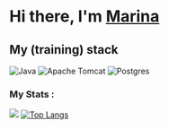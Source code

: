 # Hi there, I'm [Marina](https://t.me/lxque)
## My (training) stack
![Java](https://img.shields.io/badge/java-%23ED8B00.svg?style=for-the-badge&logo=openjdk&logoColor=white)
![Apache Tomcat](https://img.shields.io/badge/apache%20tomcat-%23F8DC75.svg?style=for-the-badge&logo=apache-tomcat&logoColor=black)
![Postgres](https://img.shields.io/badge/postgres-%23316192.svg?style=for-the-badge&logo=postgresql&logoColor=white)
### My Stats :
![]( https://raw.githubusercontent.com/username/github-stats/master/generated/overview.svg#gh-dark-mode-only)
[![Top Langs](https://github-readme-stats.vercel.app/api/top-langs/?username=labinochka&layout=compact&theme=vision-friendly-dark)](https://github.com/anuraghazra/github-readme-stats)
<!--
**labinochka/labinochka** is a ✨ _special_ ✨ repository because its `README.md` (this file) appears on your GitHub profile.

Here are some ideas to get you started:

- 🔭 I’m currently working on ...
- 🌱 I’m currently learning ...
- 👯 I’m looking to collaborate on ...
- 🤔 I’m looking for help with ...
- 💬 Ask me about ...
- 📫 How to reach me: ...
- 😄 Pronouns: ...
- ⚡ Fun fact: ...
-->
